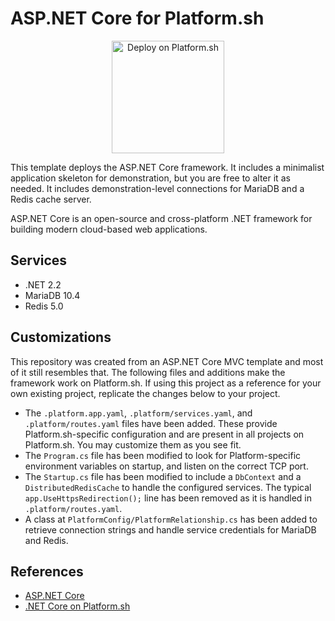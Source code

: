 # ASP.NET Core for Platform.sh

<p align="center">
<a href="https://console.platform.sh/projects/create-project?template=https://raw.githubusercontent.com/platformsh/template-builder/master/templates/aspnet-core/.platform.template.yaml&utm_content=aspnet-core&utm_source=github&utm_medium=button&utm_campaign=deploy_on_platform">
    <img src="https://platform.sh/images/deploy/lg-blue.svg" alt="Deploy on Platform.sh" width="180px" />
</a>
</p>

This template deploys the ASP.NET Core framework. It includes a minimalist application skeleton for demonstration, but you are free to alter it as needed.  It includes demonstration-level connections for MariaDB and a Redis cache server.

ASP.NET Core is an open-source and cross-platform .NET framework for building modern cloud-based web applications.

## Services

* .NET 2.2
* MariaDB 10.4
* Redis 5.0

## Customizations

This repository was created from an ASP.NET Core MVC template and most of it still resembles that. The following files and additions make the framework work on Platform.sh. If using this project as a reference for your own existing project, replicate the changes below to your project.

* The `.platform.app.yaml`, `.platform/services.yaml`, and `.platform/routes.yaml` files have been added. These provide Platform.sh-specific configuration and are present in all projects on Platform.sh. You may customize them as you see fit.
* The `Program.cs` file has been modified to look for Platform-specific environment variables on startup, and listen on the correct TCP port.
* The `Startup.cs` file has been modified to include a `DbContext` and a `DistributedRedisCache` to handle the configured services. The typical `app.UseHttpsRedirection();` line has been removed as it is handled in `.platform/routes.yaml`.
* A class at `PlatformConfig/PlatformRelationship.cs` has been added to retrieve connection strings and handle service credentials for MariaDB and Redis.


## References

* [ASP.NET Core](https://docs.microsoft.com/en-us/aspnet/core/?view=aspnetcore-2.2)
* [.NET Core on Platform.sh](https://docs.platform.sh/languages/dotnet.html)
